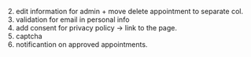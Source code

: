 2. edit information for admin + move delete appointment to separate col.
3. validation for email in personal info
4. add consent for privacy policy -> link to the page.
5. captcha
6. notificantion on approved appointments.